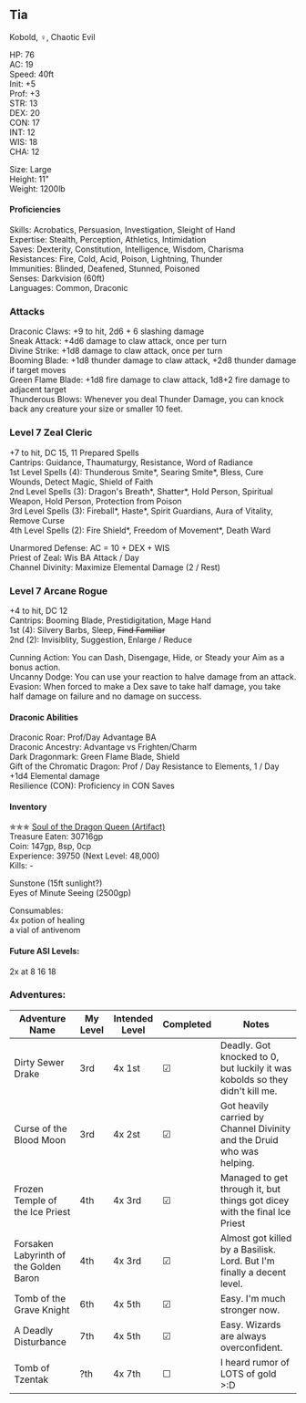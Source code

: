 ## Tia 
Kobold, ♀, Chaotic Evil

HP: 76 \
AC: 19 \
Speed: 40ft \
Init: +5 \
Prof: +3 \
STR: 13 \
DEX: 20 \
CON: 17 \
INT: 12 \
WIS: 18 \
CHA: 12

Size: Large \
Height: 11" \
Weight: 1200lb

#### Proficiencies
Skills: Acrobatics, Persuasion, Investigation, Sleight of Hand \
Expertise: Stealth, Perception, Athletics, Intimidation \
Saves: Dexterity, Constitution, Intelligence, Wisdom, Charisma \
Resistances: Fire, Cold, Acid, Poison, Lightning, Thunder \
Immunities: Blinded, Deafened, Stunned, Poisoned \
Senses: Darkvision (60ft) \
Languages: Common, Draconic

### Attacks
Draconic Claws: +9 to hit, 2d6 + 6 slashing damage \
Sneak Attack: +4d6 damage to claw attack, once per turn \
Divine Strike: +1d8 damage to claw attack, once per turn \
Booming Blade: +1d8 thunder damage to claw attack, +2d8 thunder damage if target moves \
Green Flame Blade: +1d8 fire damage to claw attack, 1d8+2 fire damage to adjacent target \
Thunderous Blows: Whenever you deal Thunder Damage, you can knock back any creature your size or smaller 10 feet. 

### Level 7 Zeal Cleric
+7 to hit, DC 15, 11 Prepared Spells \
Cantrips: Guidance, Thaumaturgy, Resistance, Word of Radiance \
1st Level Spells (4): Thunderous Smite\*, Searing Smite\*, Bless, Cure Wounds, Detect Magic, Shield of Faith \
2nd Level Spells (3): Dragon's Breath\*, Shatter\*, Hold Person, Spiritual Weapon, Hold Person, Protection from Poison \
3rd Level Spells (3): Fireball\*, Haste\*, Spirit Guardians, Aura of Vitality, Remove Curse \
4th Level Spells (2): Fire Shield\*, Freedom of Movement\*, Death Ward

Unarmored Defense: AC = 10 + DEX + WIS \
Priest of Zeal: Wis BA Attack / Day \
Channel Divinity: Maximize Elemental Damage (2 / Rest)

### Level 7 Arcane Rogue
+4 to hit, DC 12 \
Cantrips: Booming Blade, Prestidigitation, Mage Hand \
1st (4): Silvery Barbs, Sleep, ~~Find Familiar~~ \
2nd (2): Invisiblity, Suggestion, Enlarge / Reduce

Cunning Action: You can Dash, Disengage, Hide, or Steady your Aim as a bonus action. \
Uncanny Dodge: You can use your reaction to halve damage from an attack. \
Evasion: When forced to make a Dex save to take half damage, you take half damage on failure and no damage on success. 

#### Draconic Abilities
Draconic Roar: Prof/Day Advantage BA \
Draconic Ancestry: Advantage vs Frighten/Charm \
Dark Dragonmark: Green Flame Blade, Shield \
Gift of the Chromatic Dragon: Prof / Day Resistance to Elements, 1 / Day +1d4 Elemental damage \
Resilience (CON): Proficiency in CON Saves

#### Inventory
✯✯✯ [Soul of the Dragon Queen (Artifact)](https://github.com/DestinyVolt/D-D/blob/master/Others/OnePlayer/artifact.md) \
Treasure Eaten: 30716gp \
Coin: 147gp, 8sp, 0cp \
Experience: 39750 (Next Level: 48,000) \
Kills: -

Sunstone (15ft sunlight?) \
Eyes of Minute Seeing (2500gp)

Consumables: \
4x potion of healing \
a vial of antivenom 

#### Future ASI Levels:
2x at 8
16
18

### Adventures:
| Adventure Name           | My Level | Intended Level | Completed | Notes |
| ------------------------ | -------- | -------------- | --------- | --------- |
| Dirty Sewer Drake        | 3rd      | 4x 1st         | ☑ | Deadly. Got knocked to 0, but luckily it was kobolds so they didn't kill me. |
| Curse of the Blood Moon  | 3rd      | 4x 2st         | ☑ | Got heavily carried by Channel Divinity and the Druid who was helping. |
| Frozen Temple of the Ice Priest | 4th | 4x 3rd       | ☑ | Managed to get through it, but things got dicey with the final Ice Priest |
| Forsaken Labyrinth of the Golden Baron | 4th | 4x 3rd | ☑ | Almost got killed by a Basilisk. Lord. But I'm finally a decent level.  |
| Tomb of the Grave Knight | 6th | 4x 5th | ☑ | Easy. I'm much stronger now. |
| A Deadly Disturbance | 7th | 4x 5th | ☑ | Easy. Wizards are always overconfident. |
| Tomb of Tzentak | ?th | 4x 7th | ☐ | I heard rumor of LOTS of gold >:D |


